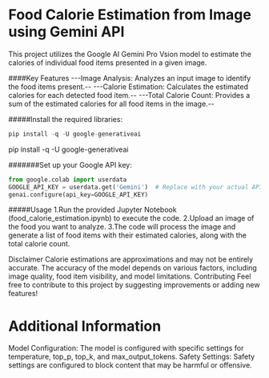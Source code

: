 # Food Calorie Estimation from Image using Gemini API

This project utilizes the Google AI Gemini Pro Vsion model to estimate the calories of individual food items presented in a given image.

####Key Features
---Image Analysis: Analyzes an input image to identify the food items present.--
---Calorie Estimation: Calculates the estimated calories for each detected food item.--
---Total Calorie Count: Provides a sum of the estimated calories for all food items in the image.--

#####Install the required libraries:
```python
pip install -q -U google-generativeai
```
pip install -q -U google-generativeai

#######Set up your Google API key:
```python
from google.colab import userdata
GOOGLE_API_KEY = userdata.get('Gemini')  # Replace with your actual API key
genai.configure(api_key=GOOGLE_API_KEY)
```
#####Usage
1.Run the provided Jupyter Notebook (food_calorie_estimation.ipynb) to execute the code.
2.Upload an image of the food you want to analyze.
3.The code will process the image and generate a list of food items with their estimated calories, along with the total calorie count.

Disclaimer
Calorie estimations are approximations and may not be entirely accurate.
The accuracy of the model depends on various factors, including image quality, food item visibility, and model limitations.
Contributing
Feel free to contribute to this project by suggesting improvements or adding new features!

# Additional Information
Model Configuration: The model is configured with specific settings for temperature, top_p, top_k, and max_output_tokens.
Safety Settings: Safety settings are configured to block content that may be harmful or offensive.
